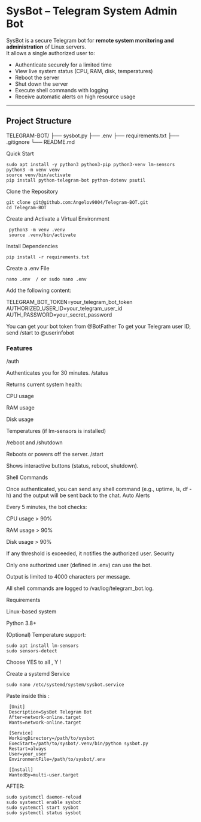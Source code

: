 # SysBot – Telegram System Admin Bot

SysBot is a secure Telegram bot for **remote system monitoring and administration** of Linux servers.  
It allows a single authorized user to:

-  Authenticate securely for a limited time
- View live system status (CPU, RAM, disk, temperatures)
-  Reboot the server
-  Shut down the server
-  Execute shell commands with logging
-  Receive automatic alerts on high resource usage

---

## Project Structure


TELEGRAM-BOT/
├── sysbot.py
├── .env
├── requirements.txt
├── .gitignore
└── README.md



Quick Start

    sudo apt install -y python3 python3-pip python3-venv lm-sensors
    python3 -m venv venv
    source venv/bin/activate
    pip install python-telegram-bot python-dotenv psutil


Clone the Repository

    git clone git@github.com:Angelov9004/Telegram-BOT.git
    cd Telegram-BOT


Create and Activate a Virtual Environment

     python3 -m venv .venv
     source .venv/bin/activate


Install Dependencies

    pip install -r requirements.txt


Create a .env File

    nano .env  / or sudo nano .env


Add the following content:

TELEGRAM_BOT_TOKEN=your_telegram_bot_token
AUTHORIZED_USER_ID=your_telegram_user_id
AUTH_PASSWORD=your_secret_password

 You can get your bot token from @BotFather
 To get your Telegram user ID, send /start to @userinfobot


### Features

/auth <password>

Authenticates you for 30 minutes.
/status

Returns current system health:

   CPU usage

   RAM usage

   Disk usage

   Temperatures (if lm-sensors is installed)

/reboot and /shutdown

Reboots or powers off the server.
/start

Shows interactive buttons (status, reboot, shutdown).


Shell Commands

Once authenticated, you can send any shell command (e.g., uptime, ls, df -h) and the output will be sent back to the chat.
Auto Alerts

Every 5 minutes, the bot checks:

   CPU usage > 90%

   RAM usage > 90%

   Disk usage > 90%

If any threshold is exceeded, it notifies the authorized user.
   Security

   Only one authorized user (defined in .env) can use the bot.

   Output is limited to 4000 characters per message.

   All shell commands are logged to /var/log/telegram_bot.log.


Requirements


   Linux-based system

   Python 3.8+

   (Optional) Temperature support:

    sudo apt install lm-sensors
    sudo sensors-detect

   Choose YES to all ,  Y !


Create a systemd Service

    sudo nano /etc/systemd/system/sysbot.service


   Paste inside this : 

     [Unit]
     Description=SysBot Telegram Bot
     After=network-online.target
     Wants=network-online.target
     
     [Service]
     WorkingDirectory=/path/to/sysbot
     ExecStart=/path/to/sysbot/.venv/bin/python sysbot.py
     Restart=always
     User=your_user
     EnvironmentFile=/path/to/sysbot/.env
     
     [Install]
     WantedBy=multi-user.target



AFTER: 

 
    sudo systemctl daemon-reload
    sudo systemctl enable sysbot
    sudo systemctl start sysbot
    sudo systemctl status sysbot

   

    




